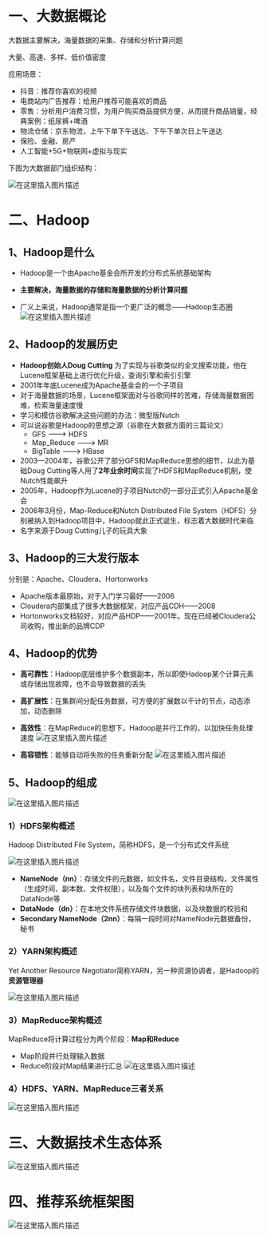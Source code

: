 # 一、大数据概论
大数据主要解决，海量数据的采集、存储和分析计算问题

大量、高速、多样、低价值密度

应用场景：

- 抖音：推荐你喜欢的视频
- 电商站内广告推荐：给用户推荐可能喜欢的商品
- 零售：分析用户消费习惯，为用户购买商品提供方便，从而提升商品销量，经典案例：纸尿裤+啤酒
- 物流仓储：京东物流，上午下单下午送达、下午下单次日上午送达
- 保险、金融、房产
- 人工智能+5G+物联网+虚拟与现实

下图为大数据部门组织结构：

![在这里插入图片描述](https://img-blog.csdnimg.cn/20210402132532427.png?x-oss-process=image/watermark,type_ZmFuZ3poZW5naGVpdGk,shadow_10,text_aHR0cHM6Ly9ibG9nLmNzZG4ubmV0L2xlc2lsZXFpbg==,size_16,color_FFFFFF,t_70)

# 二、Hadoop

## 1、Hadoop是什么
- Hadoop是一个由Apache基金会所开发的分布式系统基础架构

- **主要解决，海量数据的存储和海量数据的分析计算问题**
- 广义上来说，Hadoop通常是指一个更广泛的概念——Hadoop生态圈
![在这里插入图片描述](https://img-blog.csdnimg.cn/20210402132749284.png?x-oss-process=image/watermark,type_ZmFuZ3poZW5naGVpdGk,shadow_10,text_aHR0cHM6Ly9ibG9nLmNzZG4ubmV0L2xlc2lsZXFpbg==,size_16,color_FFFFFF,t_70)
## 2、Hadoop的发展历史

- **Hadoop创始人Doug Cutting** 为了实现与谷歌类似的全文搜索功能，他在Lucene框架基础上进行优化升级，查询引擎和索引引擎
- 2001年年底Lucene成为Apache基金会的一个子项目
- 对于海量数据的场景，Lucene框架面对与谷歌同样的苦难，存储海量数据困难，检索海量速度慢
- 学习和模仿谷歌解决这些问题的办法：微型版Nutch
- 可以说谷歌是Hadoop的思想之源（谷歌在大数据方面的三篇论文）
  - GFS ---> HDFS
  - Map_Reduce ---> MR
  - BigTable ---> HBase
- 2003—2004年，谷歌公开了部分GFS和MapReduce思想的细节，以此为基础Doug Cutting等人用了**2年业余时间**实现了HDFS和MapReduce机制，使Nutch性能飙升
- 2005年，Hadoop作为Lucene的子项目Nutch的一部分正式引入Apache基金会
- 2006年3月份，Map-Reduce和Nutch Distributed File System（HDFS）分别被纳入到Hadoop项目中，Hadoop就此正式诞生，标志着大数据时代来临
- 名字来源于Doug Cutting儿子的玩具大象



## 3、Hadoop的三大发行版本

分别是：Apache、Cloudera、Hortonworks

- Apache版本最原始，对于入门学习最好——2006
- Cloudera内部集成了很多大数据框架，对应产品CDH——2008
- Hortonworks文档较好，对应产品HDP——2001年。现在已经被Cloudera公司收购，推出新的品牌CDP


## 4、Hadoop的优势

- **高可靠性**：Hadoop底层维护多个数据副本，所以即使Hadoop某个计算元素或存储出现故障，也不会导致数据的丢失

- **高扩展性**：在集群间分配任务数据，可方便的扩展数以千计的节点，动态添加，动态删除

- **高效性**：在MapReduce的思想下，Hadoop是并行工作的，以加快任务处理速度
![在这里插入图片描述](https://img-blog.csdnimg.cn/20210402133027325.png?x-oss-process=image/watermark,type_ZmFuZ3poZW5naGVpdGk,shadow_10,text_aHR0cHM6Ly9ibG9nLmNzZG4ubmV0L2xlc2lsZXFpbg==,size_16,color_FFFFFF,t_70)

- **高容错性**：能够自动将失败的任务重新分配
![在这里插入图片描述](https://img-blog.csdnimg.cn/2021040213303648.png?x-oss-process=image/watermark,type_ZmFuZ3poZW5naGVpdGk,shadow_10,text_aHR0cHM6Ly9ibG9nLmNzZG4ubmV0L2xlc2lsZXFpbg==,size_16,color_FFFFFF,t_70)
## 5、Hadoop的组成
![在这里插入图片描述](https://img-blog.csdnimg.cn/20210402133147552.png?x-oss-process=image/watermark,type_ZmFuZ3poZW5naGVpdGk,shadow_10,text_aHR0cHM6Ly9ibG9nLmNzZG4ubmV0L2xlc2lsZXFpbg==,size_16,color_FFFFFF,t_70)
### 1）HDFS架构概述

Hadoop Distributed File System，简称HDFS，是一个分布式文件系统

![在这里插入图片描述](https://img-blog.csdnimg.cn/20210402133239812.png?x-oss-process=image/watermark,type_ZmFuZ3poZW5naGVpdGk,shadow_10,text_aHR0cHM6Ly9ibG9nLmNzZG4ubmV0L2xlc2lsZXFpbg==,size_16,color_FFFFFF,t_70)
- **NameNode（nn）**：存储文件的元数据，如文件名，文件目录结构，文件属性（生成时间、副本数、文件权限），以及每个文件的块列表和块所在的DataNode等
- **DataNode（dn）**：在本地文件系统存储文件块数据，以及块数据的校验和
- **Secondary NameNode（2nn）**：每隔一段时间对NameNode元数据备份，秘书


### 2）YARN架构概述

Yet Another Resource Negotiator简称YARN，另一种资源协调者，是Hadoop的**资源管理器**

![在这里插入图片描述](https://img-blog.csdnimg.cn/20210402133433762.png?x-oss-process=image/watermark,type_ZmFuZ3poZW5naGVpdGk,shadow_10,text_aHR0cHM6Ly9ibG9nLmNzZG4ubmV0L2xlc2lsZXFpbg==,size_16,color_FFFFFF,t_70)

### 3）MapReduce架构概述

MapReduce将计算过程分为两个阶段：**Map和Reduce**

- Map阶段并行处理输入数据
- Reduce阶段对Map结果进行汇总
![在这里插入图片描述](https://img-blog.csdnimg.cn/20210402133557554.png?x-oss-process=image/watermark,type_ZmFuZ3poZW5naGVpdGk,shadow_10,text_aHR0cHM6Ly9ibG9nLmNzZG4ubmV0L2xlc2lsZXFpbg==,size_16,color_FFFFFF,t_70)

### 4）HDFS、YARN、MapReduce三者关系

![在这里插入图片描述](https://img-blog.csdnimg.cn/20210402133617630.png?x-oss-process=image/watermark,type_ZmFuZ3poZW5naGVpdGk,shadow_10,text_aHR0cHM6Ly9ibG9nLmNzZG4ubmV0L2xlc2lsZXFpbg==,size_16,color_FFFFFF,t_70)
# 三、大数据技术生态体系
![在这里插入图片描述](https://img-blog.csdnimg.cn/20210402133645316.png?x-oss-process=image/watermark,type_ZmFuZ3poZW5naGVpdGk,shadow_10,text_aHR0cHM6Ly9ibG9nLmNzZG4ubmV0L2xlc2lsZXFpbg==,size_16,color_FFFFFF,t_70)
# 四、推荐系统框架图
![在这里插入图片描述](https://img-blog.csdnimg.cn/20210402133701975.png?x-oss-process=image/watermark,type_ZmFuZ3poZW5naGVpdGk,shadow_10,text_aHR0cHM6Ly9ibG9nLmNzZG4ubmV0L2xlc2lsZXFpbg==,size_16,color_FFFFFF,t_70)

